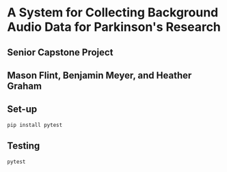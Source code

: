 # A System for Collecting Background Audio Data for Parkinson's Research
## Senior Capstone Project
## Mason Flint, Benjamin Meyer, and Heather Graham

## Set-up
``` pip install pytest ```

## Testing
``` pytest ```
